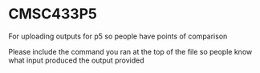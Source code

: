 # CMSC433P5
For uploading outputs for p5 so people have points of comparison

Please include the command you ran at the top of the file so people know what input produced the output provided
